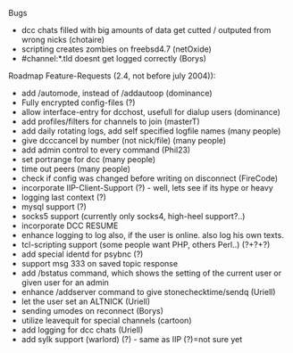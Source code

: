 Bugs
- dcc chats filled with big amounts of data get cutted / outputed from wrong nicks (chotaire)
- scripting creates zombies on freebsd4.7 (netOxide)
- #channel:*.tld doesnt get logged correctly (Borys)

Roadmap Feature-Requests (2.4, not before july 2004)):
- add /automode, instead of /addautoop (dominance)
- Fully encrypted config-files (?)
- allow interface-entry for dcchost, usefull for dialup users (dominance)
- add profiles/filters for channels to join (masterT)
- add daily rotating logs, add self specified logfile names (many people)
- give dcccancel by number (not nick/file) (many people)
- add admin control to every command (Phil23)
- set portrange for dcc (many people)
- time out peers (many people)
- check if config was changed before writing on disconnect (FireCode)
- incorporate IIP-Client-Support (?) - well, lets see if its hype or heavy
- logging last context (?)
- mysql support (?)
- socks5 support (currently only socks4, high-heel support?..)
- incorporate DCC RESUME
- enhance logging to log also, if the user is online. also log his own texts.
- tcl-scripting support (some people want PHP, others Perl..) (?+?+?)
- add special identd for psybnc (?)
- support msg 333 on saved topic response
- add /bstatus command, which shows the setting of the current user or given user for an admin
- enhance /addserver command to give stonechecktime/sendq (Uriell)
- let the user set an ALTNICK (Uriell)
- sending umodes on reconnect (Borys)
- utilize leavequit for special channels (cartoon)
- add logging for dcc chats (Uriell)
- add sylk support (warlord) (?) - same as IIP
(?)=not sure yet
